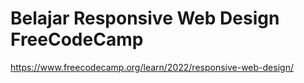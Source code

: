 # Belajar Responsive Web Design FreeCodeCamp
https://www.freecodecamp.org/learn/2022/responsive-web-design/
